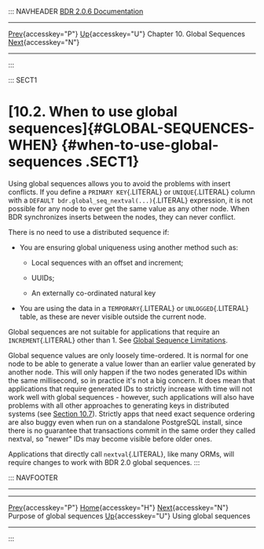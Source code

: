 ::: NAVHEADER
  [BDR 2.0.6 Documentation](index.md)                                                                                                                            
  ------------------------------------------------------------------------------------ -------------------------------------------- ------------------------------ ----------------------------------------------------------------------------
  [Prev](global-sequences-purpose.md "Purpose of global sequences"){accesskey="P"}   [Up](global-sequences.md){accesskey="U"}    Chapter 10. Global Sequences    [Next](global-sequence-usage.md "Using global sequences"){accesskey="N"}

------------------------------------------------------------------------
:::

::: SECT1
# [10.2. When to use global sequences]{#GLOBAL-SEQUENCES-WHEN} {#when-to-use-global-sequences .SECT1}

Using global sequences allows you to avoid the problems with insert
conflicts. If you define a `PRIMARY KEY`{.LITERAL} or `UNIQUE`{.LITERAL}
column with a `DEFAULT bdr.global_seq_nextval(...)`{.LITERAL}
expression, it is not possible for any node to ever get the same value
as any other node. When BDR synchronizes inserts between the nodes, they
can never conflict.

There is no need to use a distributed sequence if:

-   You are ensuring global uniqueness using another method such as:

    -   Local sequences with an offset and increment;

    -   UUIDs;

    -   An externally co-ordinated natural key

-   You are using the data in a `TEMPORARY`{.LITERAL} or
    `UNLOGGED`{.LITERAL} table, as these are never visible outside the
    current node.

Global sequences are not suitable for applications that require an
`INCREMENT`{.LITERAL} other than 1. See [Global Sequence
Limitations](global-sequence-limitations.md).

Global sequence values are only loosely time-ordered. It is normal for
one node to be able to generate a value lower than an earlier value
generated by another node. This will only happen if the two nodes
generated IDs within the same millisecond, so in practice it\'s not a
big concern. It does mean that applications that require generated IDs
to strictly increase with time will not work well with global
sequences - however, such applications will also have problems with all
other approaches to generating keys in distributed systems (see [Section
10.7](global-sequences-alternatives.md)). Strictly apps that need
exact sequence ordering are also buggy even when run on a standalone
PostgreSQL install, since there is no guarantee that transactions commit
in the same order they called nextval, so \"newer\" IDs may become
visible before older ones.

Applications that directly call `nextval`{.LITERAL}, like many ORMs,
will require changes to work with BDR 2.0 global sequences.
:::

::: NAVFOOTER

------------------------------------------------------------------------

  ------------------------------------------------------ -------------------------------------------- ---------------------------------------------------
  [Prev](global-sequences-purpose.md){accesskey="P"}        [Home](index.md){accesskey="H"}         [Next](global-sequence-usage.md){accesskey="N"}
  Purpose of global sequences                             [Up](global-sequences.md){accesskey="U"}                               Using global sequences
  ------------------------------------------------------ -------------------------------------------- ---------------------------------------------------
:::
